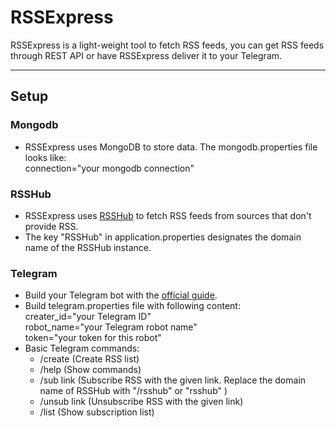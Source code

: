 # RSSExpress

RSSExpress is a light-weight tool to fetch RSS feeds, you can get RSS feeds through REST API or have RSSExpress deliver it to your Telegram.

---

## Setup
### Mongodb
- RSSExpress uses MongoDB to store data.
The mongodb.properties file looks like:<br />
connection="your mongodb connection"

### RSSHub
- RSSExpress uses [RSSHub](https://github.com/DIYgod/RSSHub) to fetch RSS feeds from sources that don't provide RSS.
- The key "RSSHub" in application.properties designates the domain name of the RSSHub instance.
### Telegram
- Build your Telegram bot with the [official guide](https://core.telegram.org/bots).
- Build telegram.properties file with following content:<br />
  creater_id="your Telegram ID"<br />
  robot_name="your Telegram robot name"<br />
  token="your token for this robot"
- Basic Telegram commands:
    - /create (Create RSS list)
    - /help (Show commands)
    - /sub link (Subscribe RSS with the given link. Replace the domain name of RSSHub with "/rsshub" or "rsshub" )
    - /unsub link (Unsubscribe RSS with the given link)
    - /list (Show subscription list)
